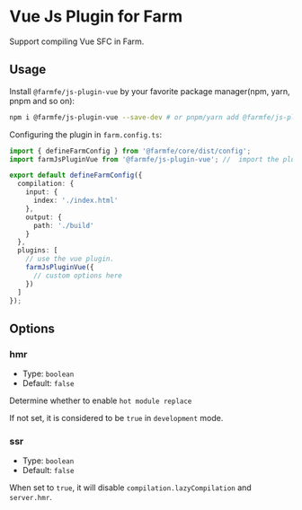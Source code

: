 # Vue Js Plugin for Farm

Support compiling Vue SFC in Farm.

## Usage

Install `@farmfe/js-plugin-vue` by your favorite package manager(npm, yarn, pnpm and so on):

```bash
npm i @farmfe/js-plugin-vue --save-dev # or pnpm/yarn add @farmfe/js-plugin-vue -D
```

Configuring the plugin in `farm.config.ts`:

```ts
import { defineFarmConfig } from '@farmfe/core/dist/config';
import farmJsPluginVue from '@farmfe/js-plugin-vue'; //  import the plugin

export default defineFarmConfig({
  compilation: {
    input: {
      index: './index.html'
    },
    output: {
      path: './build'
    }
  },
  plugins: [
    // use the vue plugin.
    farmJsPluginVue({
      // custom options here
    })
  ]
});
```

## Options

### hmr

- Type: `boolean`
- Default: `false`

Determine whether to enable `hot module replace`

If not set, it is considered to be `true` in `development` mode.

### ssr

- Type: `boolean`
- Default: `false`

When set to `true`, it will disable `compilation.lazyCompilation` and `server.hmr`.
